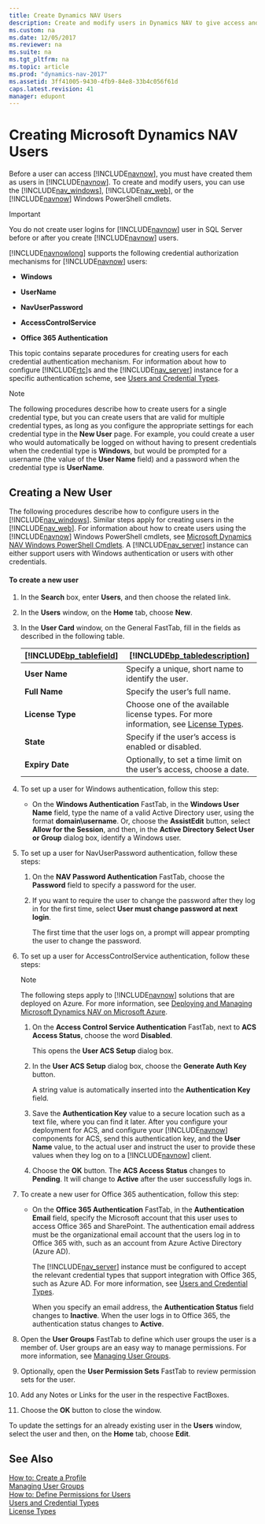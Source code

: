 ```yaml
---
title: Create Dynamics NAV Users
description: Create and modify users in Dynamics NAV to give access and modify users by using the Windows client, web client or Windows PowerShell cmtlets.
ms.custom: na
ms.date: 12/05/2017
ms.reviewer: na
ms.suite: na
ms.tgt_pltfrm: na
ms.topic: article
ms.prod: "dynamics-nav-2017"
ms.assetid: 3ff41005-9430-4fb9-84e8-33b4c056f61d
caps.latest.revision: 41
manager: edupont
---
```

# Creating Microsoft Dynamics NAV Users
Before a user can access [!INCLUDE[navnow](includes/navnow_md.md)], you must have created them as users in [!INCLUDE[navnow](includes/navnow_md.md)]. To create and modify users, you can use the [!INCLUDE[nav_windows](includes/nav_windows_md.md)], [!INCLUDE[nav_web](includes/nav_web_md.md)], or the [!INCLUDE[navnow](includes/navnow_md.md)] Windows PowerShell cmdlets.  

> [!IMPORTANT]  
>  You do not create user logins for [!INCLUDE[navnow](includes/navnow_md.md)] user in SQL Server before or after you create [!INCLUDE[navnow](includes/navnow_md.md)] users.  

 [!INCLUDE[navnowlong](includes/navnowlong_md.md)] supports the following credential authorization mechanisms for [!INCLUDE[navnow](includes/navnow_md.md)] users:  

-   **Windows**  

-   **UserName**  

-   **NavUserPassword**  

-   **AccessControlService**  

-   **Office 365 Authentication**  

 This topic contains separate procedures for creating users for each credential authentication mechanism. For information about how to configure [!INCLUDE[rtc](includes/rtc_md.md)]s and the [!INCLUDE[nav_server](includes/nav_server_md.md)] instance for a specific authentication scheme, see [Users and Credential Types](Users-and-Credential-Types.md).  

> [!NOTE]  
>  The following procedures describe how to create users for a single credential type, but you can create users that are valid for multiple credential types, as long as you configure the appropriate settings for each credential type in the **New User** page. For example, you could create a user who would automatically be logged on without having to present credentials when the credential type is **Windows**, but would be prompted for a username \(the value of the **User Name** field\) and a password when the credential type is **UserName**.  

## Creating a New User  
 The following procedures describe how to configure users in the [!INCLUDE[nav_windows](includes/nav_windows_md.md)]. Similar steps apply for creating users in the [!INCLUDE[nav_web](includes/nav_web_md.md)]. For information about how to create users using the [!INCLUDE[navnow](includes/navnow_md.md)] Windows PowerShell cmdlets, see [Microsoft Dynamics NAV Windows PowerShell Cmdlets](Microsoft-Dynamics-NAV-Windows-PowerShell-Cmdlets.md). A [!INCLUDE[nav_server](includes/nav_server_md.md)] instance can either support users with Windows authentication or users with other credentials.  

#### To create a new user  

1.  In the **Search** box, enter **Users**, and then choose the related link.  

2.  In the **Users** window, on the  **Home** tab, choose **New**.  

3.  In the **User Card** window, on the General FastTab, fill in the fields as described in the following table.  

    |[!INCLUDE[bp_tablefield](includes/bp_tablefield_md.md)]|[!INCLUDE[bp_tabledescription](includes/bp_tabledescription_md.md)]|  
    |---------------------------------|---------------------------------------|  
    |**User Name**|Specify a unique, short name to identify the user.|  
    |**Full Name**|Specify the user’s full name.|  
    |**License Type**|Choose one of the available license types. For more information, see [License Types](License-Types.md).|  
    |**State**|Specify if the user’s access is enabled or disabled.|  
    |**Expiry Date**|Optionally, to set a time limit on the user’s access, choose a date.|  

4.  To set up a user for Windows authentication, follow this step:  

    -   On the **Windows Authentication** FastTab, in the **Windows User Name** field, type the name of a valid Active Directory user, using the format **domain\\username**. Or, choose the **AssistEdit** button, select **Allow for the Session**, and then, in the **Active Directory Select User or Group** dialog box, identify a Windows user.  

5.  To set up a user for NavUserPassword authentication, follow these steps:  

    1.  On the **NAV Password Authentication** FastTab, choose the **Password** field to specify a password for the user.  

    2.  If you want to require the user to change the password after they log in for the first time, select **User must change password at next login**.  

         The first time that the user logs on, a prompt will appear prompting the user to change the password.  

6.  To set up a user for AccessControlService authentication, follow these steps:  

    > [!NOTE]  
    >  The following steps apply to [!INCLUDE[navnow](includes/navnow_md.md)] solutions that are deployed on Azure. For more information, see [Deploying and Managing Microsoft Dynamics NAV on Microsoft Azure](Deploying-and-Managing-Microsoft-Dynamics-NAV-on-Microsoft-Azure.md).  

    1.  On the **Access Control Service Authentication** FastTab, next to **ACS Access Status**, choose the word **Disabled**.  

         This opens the **User ACS Setup** dialog box.  

    2.  In the **User ACS Setup** dialog box, choose the **Generate Auth Key** button.  

         A string value is automatically inserted into the **Authentication Key** field.  

    3.  Save the **Authentication Key** value to a secure location such as a text file, where you can find it later. After you configure your deployment for ACS, and configure your [!INCLUDE[navnow](includes/navnow_md.md)] components for ACS, send this authentication key, and the **User Name** value, to the actual user and instruct the user to provide these values when they log on to a [!INCLUDE[navnow](includes/navnow_md.md)] client.  

    4.  Choose the **OK** button. The **ACS Access Status** changes to **Pending**. It will change to **Active** after the user successfully logs in.  

7.  To create a new user for Office 365 authentication, follow this step:  

    -   On the **Office 365 Authentication** FastTab, in the **Authentication Email** field, specify the Microsoft account that this user uses to access Office 365 and SharePoint. The authentication email address must be the organizational email account that the users log in to Office 365 with, such as an account from Azure Active Directory \(Azure AD\).  

         The [!INCLUDE[nav_server](includes/nav_server_md.md)] instance must be configured to accept the relevant credential types that support integration with Office 365, such as Azure AD. For more information, see [Users and Credential Types](Users-and-Credential-Types.md).  

         When you specify an email address, the **Authentication Status** field changes to **Inactive**. When the user logs in to Office 365, the authentication status changes to **Active**.  

8.  Open the **User Groups** FastTab to define which user groups the user is a member of. User groups are an easy way to manage permissions. For more information, see [Managing  User Groups](managing-user-groups.md).  

9. Optionally, open the **User Permission Sets** FastTab to review permission sets for the user.  

10. Add any Notes or Links for the user in the respective FactBoxes.  

11. Choose the **OK** button to close the window.  

 To update the settings for an already existing user in the **Users** window, select the user and then, on the **Home** tab, choose **Edit**.  

## See Also  
[How to: Create a Profile](how-to-create-a-profile.md)  
[Managing  User Groups](managing-user-groups.md)  
[How to: Define Permissions for Users](How-to--Define-Permissions-for-Users.md)   
[Users and Credential Types](Users-and-Credential-Types.md)   
[License Types](License-Types.md)
